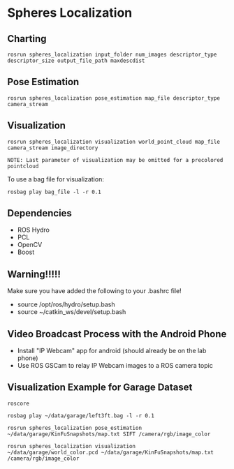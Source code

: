 Spheres Localization
====================

## Charting
	rosrun spheres_localization input_folder num_images descriptor_type descriptor_size output_file_path maxdescdist 

## Pose Estimation
	rosrun spheres_localization pose_estimation map_file descriptor_type camera_stream

## Visualization
	rosrun spheres_localization visualization world_point_cloud map_file camera_stream image_directory

	NOTE: Last parameter of visualization may be omitted for a precolored pointcloud

To use a bag file for visualization:

	rosbag play bag_file -l -r 0.1

## Dependencies
* ROS Hydro
* PCL
* OpenCV
* Boost

## Warning!!!!!
Make sure you have added the following to your .bashrc file!
* source /opt/ros/hydro/setup.bash
* source ~/catkin_ws/devel/setup.bash

## Video Broadcast Process with the Android Phone
* Install "IP Webcam" app for android (should already be on the lab phone)
* Use ROS GSCam to relay IP Webcam images to a ROS camera topic

## Visualization Example for Garage Dataset
	roscore

	rosbag play ~/data/garage/left3ft.bag -l -r 0.1

	rosrun spheres_localization pose_estimation ~/data/garage/KinFuSnapshots/map.txt SIFT /camera/rgb/image_color

	rosrun spheres_localization visualization ~/data/garage/world_color.pcd ~/data/garage/KinFuSnapshots/map.txt /camera/rgb/image_color

